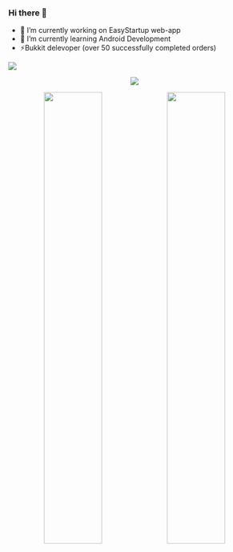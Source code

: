 ### Hi there 👋
- 🔭 I’m currently working on EasyStartup web-app
- 🌱 I’m currently learning Android Development
- ⚡Bukkit delevoper (over 50 successfully completed orders)

<img src="https://sun9-41.userapi.com/impg/KCVlwwfPwMrlsnbgMwnER1ZuSt4nMZvYfwJrVA/mqf0oJi0kE0.jpg?size=1278x569&quality=96&sign=2e46b650c10c5aa8146c88b0492fb9d3&type=album">

<p align="center">
  <img src="https://wakatime.com/badge/user/5f36d26a-5e9c-4b05-adc7-d6c1b98d0328.svg" />
</p>


<p align="center">
  <img width="48%" src="https://github-readme-stats.vercel.app/api?username=iRedTea&show_icons=true&theme=radical" />
  <img width="48%" src="https://github-readme-streak-stats.herokuapp.com/?user=iRedTea&theme=radical" />
</p>
